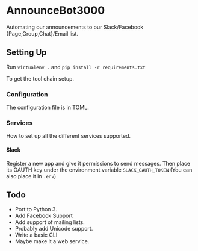 # AnnounceBot3000
Automating our announcements to our Slack/Facebook {Page,Group,Chat}/Email list.

## Setting Up

Run `virtualenv .` and `pip install -r requirements.txt`

To get the tool chain setup.

### Configuration

The configuration file is in TOML.

### Services

How to set up all the different services supported.

#### Slack

Register a new app and give it permissions to send messages. Then place its
OAUTH key under the environment variable `SLACK_OAUTH_TOKEN` (You can also place
it in `.env`)

## Todo

* Port to Python 3.
* Add Facebook Support
* Add support of mailing lists.
* Probably add Unicode support.
* Write a basic CLI
* Maybe make it a web service.
